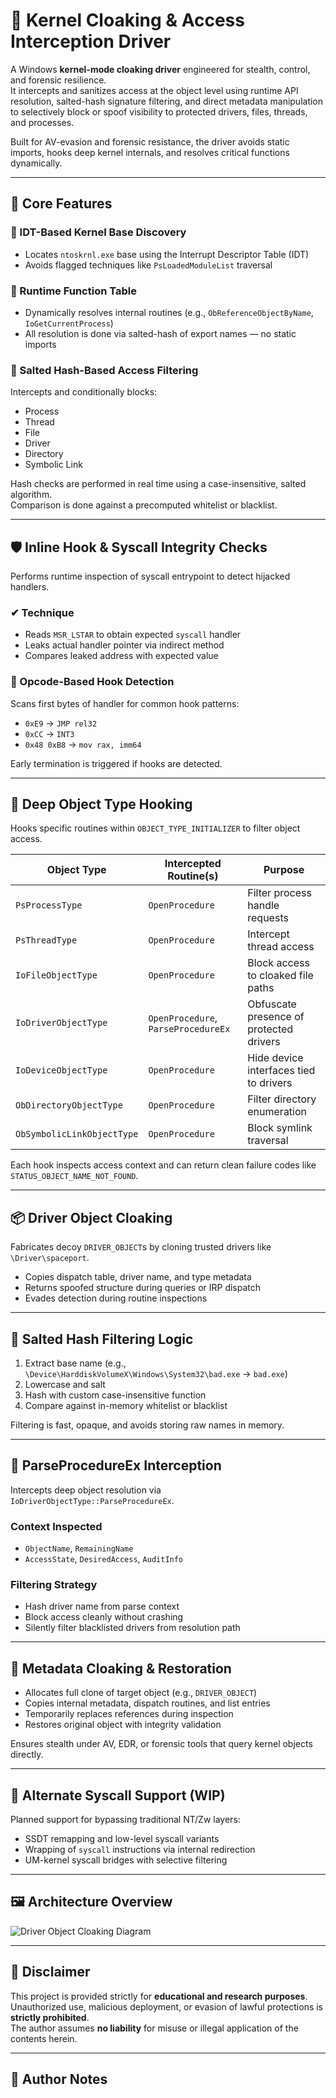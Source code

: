 # 🧬 Kernel Cloaking & Access Interception Driver

A Windows **kernel-mode cloaking driver** engineered for stealth, control, and forensic resilience.  
It intercepts and sanitizes access at the object level using runtime API resolution, salted-hash signature filtering, and direct metadata manipulation to selectively block or spoof visibility to protected drivers, files, threads, and processes.

Built for AV-evasion and forensic resistance, the driver avoids static imports, hooks deep kernel internals, and resolves critical functions dynamically.

---

## 📌 Core Features

### 🧭 IDT-Based Kernel Base Discovery

- Locates `ntoskrnl.exe` base using the Interrupt Descriptor Table (IDT)
- Avoids flagged techniques like `PsLoadedModuleList` traversal

### 🧠 Runtime Function Table

- Dynamically resolves internal routines (e.g., `ObReferenceObjectByName`, `IoGetCurrentProcess`)
- All resolution is done via salted-hash of export names — no static imports

### 🧬 Salted Hash-Based Access Filtering

Intercepts and conditionally blocks:

- Process  
- Thread  
- File  
- Driver  
- Directory  
- Symbolic Link  

Hash checks are performed in real time using a case-insensitive, salted algorithm.  
Comparison is done against a precomputed whitelist or blacklist.

---

## 🛡️ Inline Hook & Syscall Integrity Checks

Performs runtime inspection of syscall entrypoint to detect hijacked handlers.

### ✔ Technique

- Reads `MSR_LSTAR` to obtain expected `syscall` handler
- Leaks actual handler pointer via indirect method
- Compares leaked address with expected value

### 🔬 Opcode-Based Hook Detection

Scans first bytes of handler for common hook patterns:

- `0xE9` → `JMP rel32`
- `0xCC` → `INT3`
- `0x48 0xB8` → `mov rax, imm64`

Early termination is triggered if hooks are detected.

---

## 🔧 Deep Object Type Hooking

Hooks specific routines within `OBJECT_TYPE_INITIALIZER` to filter object access.

| Object Type                | Intercepted Routine(s)           | Purpose                                      |
|----------------------------|---------------------------------|----------------------------------------------|
| `PsProcessType`            | `OpenProcedure`                 | Filter process handle requests               |
| `PsThreadType`             | `OpenProcedure`                 | Intercept thread access                       |
| `IoFileObjectType`         | `OpenProcedure`                 | Block access to cloaked file paths           |
| `IoDriverObjectType`       | `OpenProcedure`, `ParseProcedureEx` | Obfuscate presence of protected drivers |
| `IoDeviceObjectType`       | `OpenProcedure`                 | Hide device interfaces tied to drivers       |
| `ObDirectoryObjectType`    | `OpenProcedure`                 | Filter directory enumeration                  |
| `ObSymbolicLinkObjectType` | `OpenProcedure`                 | Block symlink traversal                       |

Each hook inspects access context and can return clean failure codes like `STATUS_OBJECT_NAME_NOT_FOUND`.

---

## 📦 Driver Object Cloaking

Fabricates decoy `DRIVER_OBJECT`s by cloning trusted drivers like `\Driver\spaceport`.

- Copies dispatch table, driver name, and type metadata  
- Returns spoofed structure during queries or IRP dispatch  
- Evades detection during routine inspections

---

## 🧮 Salted Hash Filtering Logic

1. Extract base name (e.g., `\Device\HarddiskVolumeX\Windows\System32\bad.exe` → `bad.exe`)  
2. Lowercase and salt  
3. Hash with custom case-insensitive function  
4. Compare against in-memory whitelist or blacklist  

Filtering is fast, opaque, and avoids storing raw names in memory.

---

## 🧩 ParseProcedureEx Interception

Intercepts deep object resolution via `IoDriverObjectType::ParseProcedureEx`.

### Context Inspected

- `ObjectName`, `RemainingName`  
- `AccessState`, `DesiredAccess`, `AuditInfo`  

### Filtering Strategy

- Hash driver name from parse context  
- Block access cleanly without crashing  
- Silently filter blacklisted drivers from resolution path

---

## 🔬 Metadata Cloaking & Restoration

- Allocates full clone of target object (e.g., `DRIVER_OBJECT`)  
- Copies internal metadata, dispatch routines, and list entries  
- Temporarily replaces references during inspection  
- Restores original object with integrity validation  

Ensures stealth under AV, EDR, or forensic tools that query kernel objects directly.

---

## 🧪 Alternate Syscall Support (WIP)

Planned support for bypassing traditional NT/Zw layers:

- SSDT remapping and low-level syscall variants  
- Wrapping of `syscall` instructions via internal redirection  
- UM-kernel syscall bridges with selective filtering

---

## 🖼️ Architecture Overview

![Driver Object Cloaking Diagram](https://cdn.discordapp.com/attachments/1217690516804866172/1382611615052206120/image.png?ex=684bc8e8&is=684a7768&hm=3c0c579db1d2b009fe497b1ae2b58c289ebf6e1a3d1b2c8a22f3396c2fb41a1f&)

---

## 🚫 Disclaimer

This project is provided strictly for **educational and research purposes**.  
Unauthorized use, malicious deployment, or evasion of lawful protections is **strictly prohibited**.  
The author assumes **no liability** for misuse or illegal application of the contents herein.

---

## 👤 Author Notes
